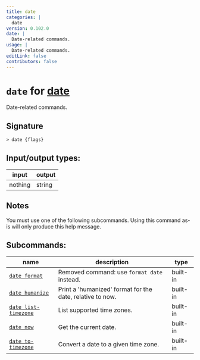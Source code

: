 ```yaml
---
title: date
categories: |
  date
version: 0.102.0
date: |
  Date-related commands.
usage: |
  Date-related commands.
editLink: false
contributors: false
---
```

<!-- This file is automatically generated. Please edit the command in https://github.com/nushell/nushell instead. -->

# `date` for [date](/commands/categories/date.md)

<div class='command-title'>Date-related commands.</div>

## Signature

```> date {flags} ```


## Input/output types:

| input   | output |
| ------- | ------ |
| nothing | string |

## Notes
You must use one of the following subcommands. Using this command as-is will only produce this help message.

## Subcommands:

| name                                                         | description                                               | type     |
| ------------------------------------------------------------ | --------------------------------------------------------- | -------- |
| [`date format`](/commands/docs/date_format.md)               | Removed command: use `format date` instead.               | built-in |
| [`date humanize`](/commands/docs/date_humanize.md)           | Print a 'humanized' format for the date, relative to now. | built-in |
| [`date list-timezone`](/commands/docs/date_list-timezone.md) | List supported time zones.                                | built-in |
| [`date now`](/commands/docs/date_now.md)                     | Get the current date.                                     | built-in |
| [`date to-timezone`](/commands/docs/date_to-timezone.md)     | Convert a date to a given time zone.                      | built-in |